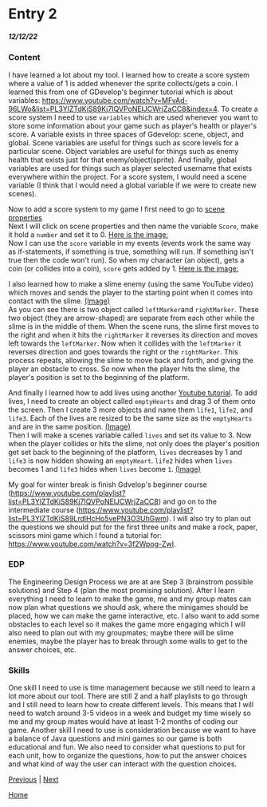 # Entry 2
##### 12/12/22

### Content
I have learned a lot about my tool. I learned how to create a score system where a value of 1 is added whenever the sprite collects/gets a coin. I learned this from one of GDevelop's beginner tutorial which is about variables: https://www.youtube.com/watch?v=MFvAd-96LWo&list=PL3YlZTdKiS89Kj7IQVPoNElJCWrjZaCC8&index=4. To create a score system I need to use `variables` which are used whenever you want to store some information about your game such as player's health or player's score. A variable exists in three spaces of Gdevelop: scene, object, and global. Scene variables are useful for things such as score levels for a particular scene. Object variables are useful for things such as enemy health that exists just for that enemy/object(sprite). And finally, global variables are used for things such as player selected username that exists everywhere within the project. For a score system, I would need a scene variable (I think that I would need a global variable if we were to create new scenes). <br>

Now to add a score system to my game I first need to go to [scene properties](https://user-images.githubusercontent.com/73482933/207411670-1169fe78-1840-4d7f-a41f-6cd2df7e6ccf.png) <br>
Next I will click on scene properties and then name the variable `Score`, make it hold a `number` and set it to 0. [Here is the image:](https://user-images.githubusercontent.com/73482933/208219714-77f21646-3b64-49cf-840c-3e1118a30c9f.png) <br>
Now I can use the `score` variable in my events (events work the same way as if-statements, if something is true, something will run. If something isn't true then the code won't run). So when my character (an object), gets a coin (or collides into a coin), `score` gets added by 1. [Here is the image:](https://user-images.githubusercontent.com/73482933/208336319-0b0e12ff-f324-4e4d-a430-fa7f60d75c46.png) <br>

I also learned how to make a slime enemy (using the same YouTube video) which moves and sends the player to the starting point when it comes into contact with the slime. [(Image)](https://user-images.githubusercontent.com/73482933/208224434-aa086bfc-ac4e-4195-b63d-b028f59579d3.png) <br>
As you can see there is two object called `leftMarker`and `rightMarker`. These two object (they are arrow-shaped) are separate from each other while the slime is in the middle of them. When the scene runs, the slime first moves to the right and when it hits the `rightMarker` it reverses its direction and moves left towards the `leftMarker`. Now when it collides with the `leftMarker` it reverses direction and goes towards the right or the `rightMarker`. This process repeats, allowing the slime to move back and forth, and giving the player an obstacle to cross. So now when the player hits the slime, the player's position is set to the beginning of the platform. <br>

And finally I learned how to add lives using another [Youtube tutorial](https://www.google.com/search?q=gdevelop+making+lives&rlz=1CAHVCY_enUS975&source=lnms&tbm=vid&sa=X&ved=2ahUKEwjp35GVi-P7AhXEpXIEHV05DLoQ_AUoAXoECAIQAw&biw=1366&bih=617&dpr=1&safe=active&ssui=on#fpstate=ive&vld=cid:df356592,vid:RMLJjq1z3YU). To add lives, I need to create an object called `emptyHearts` and drag 3 of them onto the screen. Then I create 3 more objects and name them `life1`, `life2`, and `life3`. Each of the lives are resized to be the same size as the `emptyHearts` and are in the same position. [(Image)](https://user-images.githubusercontent.com/73482933/208224988-1fccba8c-d6ad-4c9f-922f-d25514fb12be.png) <br>
Then I will make a scenes variable called `lives` and set its value to 3. Now when the player collides or hits the slime, not only does the player's position get set back to the beginning of the platform, `lives` decreases by 1 and `life3` is now hidden showing an `emptyHeart`. `life2` hides when `lives` becomes 1 and `life3` hides when `lives` become `1`. [(Image)](https://user-images.githubusercontent.com/73482933/208225684-fc5869ea-1aac-4c71-ad55-58b63646a5a4.png)
<br>

My goal for winter break is finish Gdvelop's beginner course (https://www.youtube.com/playlist?list=PL3YlZTdKiS89Kj7IQVPoNElJCWrjZaCC8) and go on to the intermediate course (https://www.youtube.com/playlist?list=PL3YlZTdKiS89LrdlHcHo5vePN3O3UhGwm). I will also try to plan out the questions we should put for the first three units and make a rock, paper, scissors mini game which I found a tutorial for: https://www.youtube.com/watch?v=3f2Wpog-ZwI.


### EDP
The Engineering Design Process we are at are Step 3 (brainstrom possible solutions) and Step 4 (plan the most promising solution). After I learn everything I need to learn to make the game, me and my group mates can now plan what questions we should ask, where the minigames should be placed, how we can make the game interactive, etc. I also want to add some obstacles to each level so it makes the game more engaging which I will also need to plan out with my groupmates; maybe there will be slime enemies, maybe the player has to break through some walls to get to the answer choices, etc.


### Skills
One skill I need to use is time management because we still need to learn a lot more about our tool. There are still 2 and a half playlists to go through and I still need to learn how to create different levels. This means that I will need to watch around 3-5 videos in a week and budget my time wisely so me and my group mates would have at least 1-2 months of coding our game. Another skill I need to use is consideration because we want to have a balance of Java questions and mini games so our game is both educational and fun. We also need to consider what questions to put for each unit, how to organize the questions, how to put the answer choices and what kind of way the user can interact with the question choices.

[Previous](entry01.md) | [Next](entry03.md)

[Home](../README.md)
